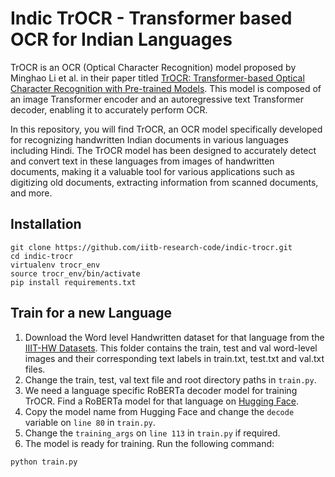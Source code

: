 # Indic TrOCR - Transformer based OCR for Indian Languages

TrOCR is an OCR (Optical Character Recognition) model proposed by Minghao Li et al. in their paper titled <a href="https://arxiv.org/abs/2109.10282">TrOCR: Transformer-based Optical Character Recognition with Pre-trained Models</a>. This model is composed of an image Transformer encoder and an autoregressive text Transformer decoder, enabling it to accurately perform OCR.

In this repository, you will find TrOCR, an OCR model specifically developed for recognizing handwritten Indian documents in various languages including Hindi. The TrOCR model has been designed to accurately detect and convert text in these languages from images of handwritten documents, making it a valuable tool for various applications such as digitizing old documents, extracting information from scanned documents, and more.

## Installation

```
git clone https://github.com/iitb-research-code/indic-trocr.git
cd indic-trocr
virtualenv trocr_env
source trocr_env/bin/activate
pip install requirements.txt
```

## Train for a new Language

1. Download the Word level Handwritten dataset for that language from the [IIIT-HW Datasets](http://cvit.iiit.ac.in/research/projects/cvit-projects/indic-hw-data). This folder contains the train, test and val word-level images and their corresponding text labels in train.txt, test.txt and val.txt files.
2. Change the train, test, val text file and root directory paths in ``train.py``.
3. We need a language specific RoBERTa decoder model for training TrOCR. Find a RoBERTa model for that language on [Hugging Face](http://huggingface.co).
4. Copy the model name from Hugging Face and change the ``decode`` variable on ``line 80`` in ``train.py``.
5. Change the ``training_args`` on ``line 113`` in ``train.py`` if required.
6. The model is ready for training. Run the following command:
```
python train.py
```



